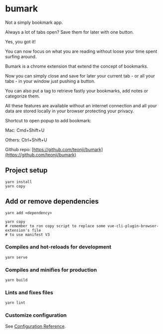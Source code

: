 # bumark

Not a simply bookmark app.

Always a lot of tabs open? Save them for later with one button.

Yes, you got it!

You can now focus on what you are reading without loose your time spent surfing around.

Bumark is a chrome extension that extend the concept of bookmarks.

Now you can simply close and save for later your current tab - or all your tabs - in your window just pushing a button.

You can also put a tag to retrieve fastly your bookmarks, add notes or categorize them.

All these features are available without an internet connection and all your data are stored locally in your browser protecting your privacy.

Shortcut to open popup to add bookmark:

Mac: Cmd+Shift+U

Others: Ctrl+Shift+U


Github repo: [https://github.com/teonji/bumark](https://github.com/teonji/bumark)


## Project setup
```
yarn install
yarn copy
```

## Add or remove dependencies
```
yarn add <dependency>

yarn copy
# remember to ron copy script to replace some vue-cli-plugin-browser-extension's file
# to use manifest V3
```

### Compiles and hot-reloads for development
```
yarn serve
```

### Compiles and minifies for production
```
yarn build
```

### Lints and fixes files
```
yarn lint
```

### Customize configuration
See [Configuration Reference](https://cli.vuejs.org/config/).
